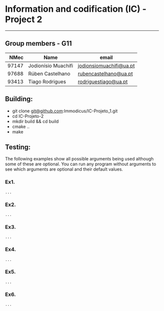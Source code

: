 # Information and codification (IC) - Project 2

---

## Group members - G11

|  NMec | Name                | email                   |
| ----: | ------------------- | ----------------------- |
| 97147 | Jodionísio Muachifi | jodionsiomuachifi@ua.pt |
| 97688 | Rúben Castelhano    | rubencastelhano@ua.pt   |
| 93413 | Tiago Rodrigues     | rodriguestiago@ua.pt    |

## Building:

- git clone git@github.com:Immodicus/IC-Projeto_1.git
- cd IC-Projeto-2
- mkdir build && cd build
- cmake ..
- make

## Testing:
The following examples show all possible arguments being used although some of these are optional. You can run any program without arguments to see which arguments are optional and their default values.

### Ex1.
`...` 

### Ex2.
`...` 

### Ex3.
`...` 

### Ex4.
`...`

### Ex5.
`...`

### Ex6.
`...`
